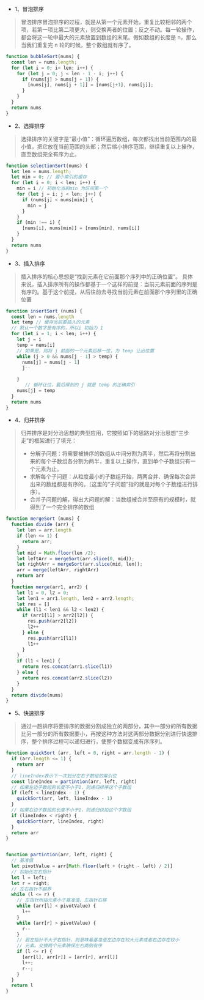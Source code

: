 - 1、冒泡排序
> 冒泡排序冒泡排序的过程，就是从第一个元素开始，重复比较相邻的两个项，若第一项比第二项更大，则交换两者的位置；反之不动。每一轮操作，都会将这一轮中最大的元素放置到数组的末尾。假如数组的长度是 n，那么当我们重复完 n 轮的时候，整个数组就有序了。
```javascript
function bubbleSort(nums) {
  const len = nums.length;
  for (let i = 0; i< len; i++) {
    for (let j = 0; j < len - 1 - i; j++) {
      if (nums[j] > nums[j + 1]) {
        [nums[j], nums[j + 1]] = [nums[j+1], nums[j]];
      }
    }
  }
  return nums
}
```
- 2、选择排序
> 选择排序的关键字是“最小值”：循环遍历数组，每次都找出当前范围内的最小值，把它放在当前范围的头部；然后缩小排序范围，继续重复以上操作，直至数组完全有序为止。
```javascript
function selectionSort(nums) {
  let len = nums.length;
  let min = 0; // 最小索引的缓存
  for (let i = 0; i < len; i++) {
    min = i // 初始化当前min 为区间第一个
    for (let j = i; j < len; j++) {
      if (nums[j] < nums[min]) {
        min = j
      }
    }
    if (min !== i) {
      [nums[i], nums[min]] = [nums[min], nums[i]]
    }
  }
  return nums
}
```
- 3、插入排序
>插入排序的核心思想是“找到元素在它前面那个序列中的正确位置”。
具体来说，插入排序所有的操作都基于一个这样的前提：当前元素前面的序列是有序的。基于这个前提，从后往前去寻找当前元素在前面那个序列里的正确位置
```javascript
function insertSort (nums) {
  const len = nums.length
  let temp // 缓存当前要插入的元素
  // 默认一个数字是有序的，所以i 初始为 1
  for (let i = 1; i < len; i++) {
    let j = i
    temp = nums[i]
    // 如果是，则将 j 前面的一个元素后移一位，为 temp 让出位置
    while (j > 0 && nums[j - 1] > temp) {
      nums[j] = nums[j - 1]
      j--
      
    }
       // 循环让位，最后得到的 j 就是 temp 的正确索引
    nums[j] = temp
  }
  return nums
}
```
- 4、归并排序
>归并排序是对分治思想的典型应用，它按照如下的思路对分治思想“三步走”的框架进行了填充：
>- 分解子问题：将需要被排序的数组从中间分割为两半，然后再将分割出来的每个子数组各分割为两半，重复以上操作，直到单个子数组只有一个元素为止。
>- 求解每个子问题：从粒度最小的子数组开始，两两合并、确保每次合并出来的数组都是有序的。（这里的“子问题”指的就是对每个子数组进行排序）。
>- 合并子问题的解，得出大问题的解：当数组被合并至原有的规模时，就得到了一个完全排序的数组
```javascript
function mergeSort (nums) {
  function divide (arr) {
    let len = arr.length
    if (len <= 1) {
      return arr;
    }
    let mid = Math.floor(len /2);
    let leftArr = mergeSort(arr.slice(0, mid));
    let rightArr = mergeSort(arr.slice(mid, len));
    arr = merge(leftArr, rightArr)
    return arr
  }
  function merge(arr1, arr2) {
    let l1 = 0, l2 = 0;
    let len1 = arr1.length, len2 = arr2.length;
    let res = []
    while (l1 < len1 && l2 < len2) {
      if (arr1[l1] > arr2[l2]) {
        res.push(arr2[l2])
        l2++
      } else {
        res.push(arr1[l1])
        l1++
      }
    }
    if (l1 < len1) {
      return res.concat(arr1.slice(l1))
    } else {
      return res.concat(arr2.slice(l2))
    }
  }
  return divide(nums)
}
```
- 5、快速排序
> 通过一趟排序将要排序的数据分割成独立的两部分，其中一部分的所有数据比另一部分的所有数据要小，再按这种方法对这两部分数据分别进行快速排序，整个排序过程可以递归进行，使整个数据变成有序序列。
```javascript
function quickSort (arr, left = 0, right = arr.length - 1) {
  if (arr.length <= 1) {
    return arr
  }
  // lineIndex表示下一次划分左右子数组的索引位
  const lineIndex = partintion(arr, left, right)
  // 如果左边子数组的长度不小于1，则递归排序这个子数组
  if (left < lineIndex - 1) {
    quickSort(arr, left, lineIndex - 1)
  }
  // 如果右边子数组的长度不小于1，则递归快拍这个字数组
  if (lineIndex < right) {
    quickSort(arr, lineIndex, right)
  }
  return arr
}


function partintion(arr, left, right) {
  // 基准值
  let pivotValue = arr[Math.floor(left + (right - left) / 2)]
  // 初始化左右指针
  let l = left;
  let r = right;
  // 左右指针不越界
  while (l <= r) {
    // 左指针所指元素小于基准值，左指针右移
    while (arr[l] < pivotValue) {
      l++
    }
    while (arr[r] > pivotValue) {
      r--
    }
    // 若左指针不大于右指针，则意味着基准值左边存在较大元素或者右边存在较小
    // 元素。交换两个元素确保左右两侧有序
    if (l <= r) {
      [arr[l], arr[r]] = [arr[r], arr[l]]
      l++;
      r--;
    }
  }
  return l
}
```

